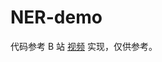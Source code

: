 # NER-demo
代码参考 B 站 [视频](https://www.bilibili.com/video/BV1gW4y197CT?spm_id_from=333.788.videopod.sections&vd_source=f72e6000d2ee5a8e1c62c078c87c03bd) 实现，仅供参考。